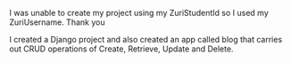 I was unable to create my project using my ZuriStudentId so I used my ZuriUsername. Thank you 

I created a Django project and also created an app called blog that carries out CRUD operations of Create, Retrieve, Update and Delete.
